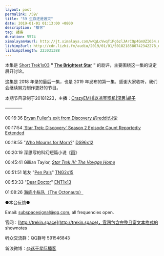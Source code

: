 ```yaml
---
layout: post
permalink: /59/
title: "59 生存还是毁灭"
date: 2019-01-01 01:13:00 +0800
description: "播客"
tag: 播客 
duration: 5574
ximalayam4aurl: http://jt.ximalaya.com/wKgLcVwqTiPg6zlJArCQp4GmUZI654.m4a?channel=rss&amp;album_id=3135361&amp;track_id=149164981&amp;uid=6418191&amp;jt=http://audio.xmcdn.com/group53/M02/C9/44/wKgLcVwqTiPg6zlJArCQp4GmUZI654.m4a
lizhimp3url: http://cdn.lizhi.fm/audio/2019/01/01/5018218580742342278_ud.mp3
lizhimp3length: 223031388
---   
```


本集是 [Short Trek](http://memory-alpha.wikia.com/wiki/ST)[1x03](http://memory-alpha.wikia.com/wiki/ST_Season_1) **&quot;** [**The Brightest Star**](http://memory-alpha.wikia.com/wiki/The_Brightest_Star_(episode)) **&quot;** 的剧评，主要围绕这一集的设定展开讨论。

这集是 2018 年录的最后一集，也是 2019 年发布的第一集，感谢大家收听，我们会继续努力制作更好的节目。

本期节目录制于20181223，主播：[CrazyEMH](mailto:emh@trekin.space)\|[玖凉豆浆机](https://weibo.com/lunaliang1029)\|[深思](mailto:deepthought@trekin.space)\|[胡子](https://weibo.com/p/1005051764117203)

————

00:16:36 [Bryan Fuller&#39;s exit from Discovery 的](https://www.reddit.com/r/startrek/comments/785xbs/bryan_fullers_exit_from_discovery/)[reddit](https://www.reddit.com/r/startrek/comments/785xbs/bryan_fullers_exit_from_discovery/)[讨论](https://www.reddit.com/r/startrek/comments/785xbs/bryan_fullers_exit_from_discovery/)

00:17:54 [&#39;Star Trek: Discovery&#39; Season 2 Episode Count Reportedly Extended](https://comicbook.com/startrek/2018/12/08/star-trek-discovery-season-2-number-of-episodes-extended/)

00:18:55 &quot;[Who Mourns for Morn?](http://memory-alpha.wikia.com/wiki/Who_Mourns_for_Morn%3F_(episode))&quot; [DS9](http://memory-alpha.wikia.com/wiki/DS9)[6x12](http://memory-alpha.wikia.com/wiki/DS9_Season_6)

00:20:19 深思写的科幻短篇小说《[雨](/rain/)》

00:45:41 Gillian Taylor, [_Star Trek IV: The Voyage Home_](http://memory-alpha.wikia.com/wiki/Star_Trek_IV:_The_Voyage_Home)

00:51:51 笔友 &quot;[Pen Pals](http://memory-alpha.wikia.com/wiki/Pen_Pals_(episode))&quot; [TNG](http://memory-alpha.wikia.com/wiki/TNG)[2x15](http://memory-alpha.wikia.com/wiki/TNG_Season_2)

00:53:33 &quot;[Dear Doctor](http://memory-alpha.wikia.com/wiki/Dear_Doctor_(episode))&quot; [ENT](http://memory-alpha.wikia.com/wiki/ENT)[1x13](http://memory-alpha.wikia.com/wiki/ENT_Season_1)

01:08:26 [海底小纵队（](https://baike.baidu.com/item/%E6%B5%B7%E5%BA%95%E5%B0%8F%E7%BA%B5%E9%98%9F)[The Octonauts](https://baike.baidu.com/item/%E6%B5%B7%E5%BA%95%E5%B0%8F%E7%BA%B5%E9%98%9F)[）](https://baike.baidu.com/item/%E6%B5%B7%E5%BA%95%E5%B0%8F%E7%BA%B5%E9%98%9F)

●本台反馈●

Email: [subspacesignal@qq.com](mailto:subspacesignal@qq.com), all frequencies open.

官网：[http://trekin.space](http://trekin.space)，官网包含完整且富文本格式的 shownotes

听众交流群：QQ群号 591546843

新浪微博：[@迷于星际播客](http://weibo.com/lostinst)

